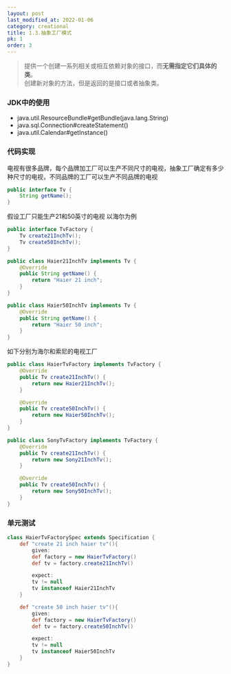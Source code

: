 ```yaml
---
layout: post
last_modified_at: 2022-01-06
category: creational
title: 1.3.抽象工厂模式
pk: 1
order: 3
---
```


> 提供一个创建一系列相关或相互依赖对象的接口，而**无需指定它们具体的类**。  
> 创建新对象的方法，但是返回的是接口或者抽象类。

### JDK中的使用
- java.util.ResourceBundle#getBundle(java.lang.String)
- java.sql.Connection#createStatement()
- java.util.Calendar#getInstance()

### 代码实现
电视有很多品牌，每个品牌加工厂可以生产不同尺寸的电视，抽象工厂确定有多少种尺寸的电视，不同品牌的工厂可以生产不同品牌的电视
```java
public interface Tv {
    String getName();
}
```
假设工厂只能生产21和50英寸的电视 以海尔为例  
```java
public interface TvFactory {
    Tv create21InchTv();
    Tv create50InchTv();
}

public class Haier21InchTv implements Tv {
    @Override
    public String getName() {
        return "Haier 21 inch";
    }
}

public class Haier50InchTv implements Tv {
    @Override
    public String getName() {
        return "Haier 50 inch";
    }
}
```
如下分别为海尔和索尼的电视工厂  
```java
public class HaierTvFactory implements TvFactory {
    @Override
    public Tv create21InchTv() {
        return new Haier21InchTv();
    }

    @Override
    public Tv create50InchTv() {
        return new Haier50InchTv();
    }
}

public class SonyTvFactory implements TvFactory {
    @Override
    public Tv create21InchTv() {
        return new Sony21InchTv();
    }

    @Override
    public Tv create50InchTv() {
        return new Sony50InchTv();
    }
}
```
### 单元测试 
```groovy
class HaierTvFactorySpec extends Specification {
    def "create 21 inch haier tv"(){
        given:
        def factory = new HaierTvFactory()
        def tv = factory.create21InchTv()

        expect:
        tv != null
        tv instanceof Haier21InchTv
    }

    def "create 50 inch haier tv"(){
        given:
        def factory = new HaierTvFactory()
        def tv = factory.create50InchTv()

        expect:
        tv != null
        tv instanceof Haier50InchTv
    }
}
```